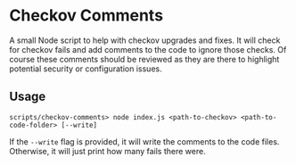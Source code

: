 # Checkov Comments

A small Node script to help with checkov upgrades and fixes. It will check for checkov fails and add comments to the code to ignore those checks.
Of course these comments should be reviewed as they are there to highlight potential security or configuration issues.

## Usage

```shell
scripts/checkov-comments> node index.js <path-to-checkov> <path-to-code-folder> [--write]
```

If the `--write` flag is provided, it will write the comments to the code files. Otherwise, it will just print how many fails there were.